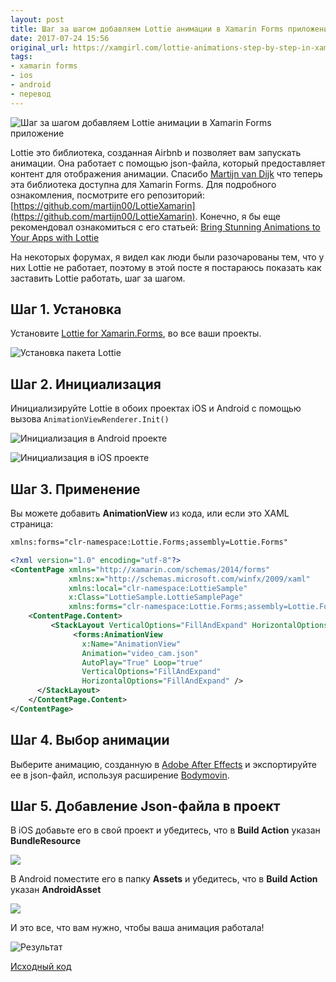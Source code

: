 ```yaml
---
layout: post
title: Шаг за шагом добавляем Lottie анимации в Xamarin Forms приложение
date: 2017-07-24 15:56
original_url: https://xamgirl.com/lottie-animations-step-by-step-in-xamarin-forms/
tags:
- xamarin forms
- ios
- android
- перевод
---
```



![Шаг за шагом добавляем Lottie анимации в Xamarin Forms приложение](https://xamgirl.com/wp-content/uploads/2017/06/edd7cb_2dec6254a38c41d189698c1dd6ef12c2-mv2-665x435.png)

Lottie это библиотека, созданная Airbnb и позволяет вам запускать анимации. Она работает с помощью json-файла, который предоставляет контент для отображения анимации. Спасибо [Martijn van Dijk](https://github.com/martijn00) что теперь эта библиотека доступна для Xamarin Forms. Для подробного ознакомления, посмотрите его репозиторий: [https://github.com/martijn00/LottieXamarin](https://github.com/martijn00/LottieXamarin). Конечно, я бы еще рекомендовал ознакомиться с его статьей: [Bring Stunning Animations to Your Apps with Lottie](https://blog.xamarin.com/bring-stunning-animations-to-your-apps-with-lottie/)

На некоторых форумах, я видел как люди были разочарованы тем, что у них Lottie не работает, поэтому в этой посте я постараюсь показать как заставить Lottie работать, шаг за шагом.

## Шаг 1. Установка

Установите [Lottie for Xamarin.Forms](https://www.nuget.org/packages/Com.Airbnb.Xamarin.Forms.Lottie/2.0.0.1-alpha1), во все ваши проекты.

![Установка пакета Lottie](https://xamgirl.com/wp-content/uploads/2017/06/Screen-Shot-2017-06-22-at-12.08.49-AM-768x515.png)

## Шаг 2. Инициализация

Инициализируйте Lottie в обоих проектах iOS и Android с помощью вызова `AnimationViewRenderer.Init()`

![Инициализация в Android проекте](https://xamgirl.com/wp-content/uploads/2017/06/Screen-Shot-2017-06-22-at-12.18.33-AM-768x459.png)

![Инициализация в iOS проекте](https://xamgirl.com/wp-content/uploads/2017/06/Screen-Shot-2017-06-22-at-12.22.07-AM-768x401.png)

## Шаг 3. Применение

Вы можете добавить **AnimationView** из кода, или если это XAML страница:

```xml
xmlns:forms="clr-namespace:Lottie.Forms;assembly=Lottie.Forms"
```

```xml
<?xml version="1.0" encoding="utf-8"?>
<ContentPage xmlns="http://xamarin.com/schemas/2014/forms"
             xmlns:x="http://schemas.microsoft.com/winfx/2009/xaml"
             xmlns:local="clr-namespace:LottieSample"
             x:Class="LottieSample.LottieSamplePage"
             xmlns:forms="clr-namespace:Lottie.Forms;assembly=Lottie.Forms">
    <ContentPage.Content>
         <StackLayout VerticalOptions="FillAndExpand" HorizontalOptions="FillAndExpand">
              <forms:AnimationView
                x:Name="AnimationView"
                Animation="video_cam.json"
                AutoPlay="True" Loop="true"
                VerticalOptions="FillAndExpand"
                HorizontalOptions="FillAndExpand" />
      </StackLayout>
    </ContentPage.Content>
</ContentPage>
```

## Шаг 4. Выбор анимации

Выберите анимацию, созданную в [Adobe After Effects](https://www.adobe.com/products/aftereffects.html) и экспортируйте ее в json-файл, используя расширение [Bodymovin](https://github.com/bodymovin/bodymovin).

## Шаг 5. Добавление Json-файла в проект

В iOS добавьте его в свой проект и убедитесь, что в **Build Action** указан **BundleResource**

![](https://xamgirl.com/wp-content/uploads/2017/06/Screen-Shot-2017-06-22-at-12.25.13-AM-768x434.png)

В Android поместите его в папку **Assets** и убедитесь, что в **Build Action** указан **AndroidAsset**

![](https://xamgirl.com/wp-content/uploads/2017/06/Screen-Shot-2017-06-22-at-12.26.52-AM-768x662.png)

И это все, что вам нужно, чтобы ваша анимация работала!

![Результат](https://i.imgflip.com/1razf6.gif)

[Исходный код](https://github.com/CrossGeeks/Xamarin.Samples/tree/master/Xamarin%20Forms/LottieSample)
